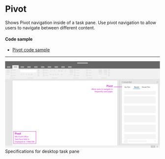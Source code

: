 # Pivot

Shows Pivot navigation inside of a task pane. Use pivot navigation to allow users to navigate between different content. 

#### Code sample
* [Pivot code sample](../templates/navigation/pivot)

***

![Pivot - Specifications for desktop task pane](../images/pivot_taskPaneCallouts.png)
Specifications for desktop task pane
